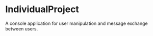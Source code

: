 # IndividualProject
A console application for user manipulation and message exchange between users.

